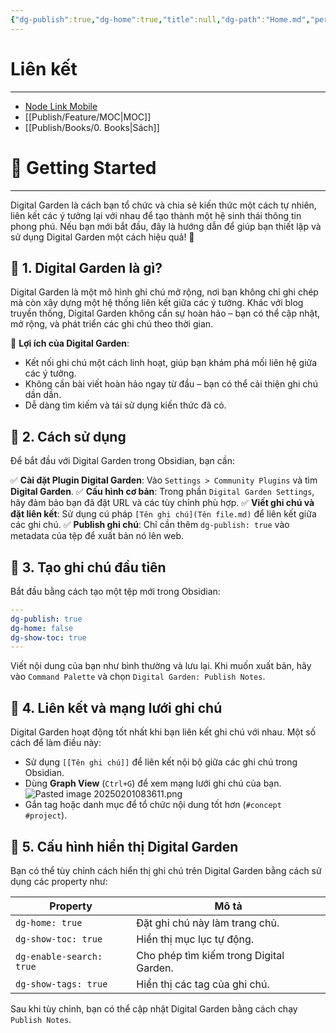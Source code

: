 ```yaml
---
{"dg-publish":true,"dg-home":true,"title":null,"dg-path":"Home.md","permalink":"/home/","tags":["gardenEntry"],"dgPassFrontmatter":true,"updated":"2025-02-09T07:19:57.212+07:00"}
---
```


# Liên kết
---
- [Node Link Mobile](https://m-nodelink.netlify.app/)
- [[Publish/Feature/MOC\|MOC]]
- [[Publish/Books/0. Books\|Sách]]


# 🚀 Getting Started
---

Digital Garden là cách bạn tổ chức và chia sẻ kiến thức một cách tự nhiên, liên kết các ý tưởng lại với nhau để tạo thành một hệ sinh thái thông tin phong phú. Nếu bạn mới bắt đầu, đây là hướng dẫn để giúp bạn thiết lập và sử dụng Digital Garden một cách hiệu quả! 🌱

## 🔹 1. Digital Garden là gì?

Digital Garden là một mô hình ghi chú mở rộng, nơi bạn không chỉ ghi chép mà còn xây dựng một hệ thống liên kết giữa các ý tưởng. Khác với blog truyền thống, Digital Garden không cần sự hoàn hảo – bạn có thể cập nhật, mở rộng, và phát triển các ghi chú theo thời gian.

🔹 **Lợi ích của Digital Garden**:

- Kết nối ghi chú một cách linh hoạt, giúp bạn khám phá mối liên hệ giữa các ý tưởng.
- Không cần bài viết hoàn hảo ngay từ đầu – bạn có thể cải thiện ghi chú dần dần.
- Dễ dàng tìm kiếm và tái sử dụng kiến thức đã có.

## 🔹 2. Cách sử dụng

Để bắt đầu với Digital Garden trong Obsidian, bạn cần:

✅ **Cài đặt Plugin Digital Garden**: Vào `Settings > Community Plugins` và tìm **Digital Garden**. ✅ **Cấu hình cơ bản**: Trong phần `Digital Garden Settings`, hãy đảm bảo bạn đã đặt URL và các tùy chỉnh phù hợp. ✅ **Viết ghi chú và đặt liên kết**: Sử dụng cú pháp `[Tên ghi chú](Tên file.md)` để liên kết giữa các ghi chú. ✅ **Publish ghi chú**: Chỉ cần thêm `dg-publish: true` vào metadata của tệp để xuất bản nó lên web.

## 🔹 3. Tạo ghi chú đầu tiên

Bắt đầu bằng cách tạo một tệp mới trong Obsidian:

```yaml
---
dg-publish: true
dg-home: false
dg-show-toc: true
---
```

Viết nội dung của bạn như bình thường và lưu lại. Khi muốn xuất bản, hãy vào `Command Palette` và chọn `Digital Garden: Publish Notes`.

## 🔹 4. Liên kết và mạng lưới ghi chú

Digital Garden hoạt động tốt nhất khi bạn liên kết ghi chú với nhau. Một số cách để làm điều này:

- Sử dụng `[[Tên ghi chú]]` để liên kết nội bộ giữa các ghi chú trong Obsidian.
- Dùng **Graph View** (`Ctrl+G`) để xem mạng lưới ghi chú của bạn.
![Pasted image 20250201083611.png](/img/user/src/Pasted%20image%2020250201083611.png)
- Gắn tag hoặc danh mục để tổ chức nội dung tốt hơn (`#concept #project`).

## 🔹 5. Cấu hình hiển thị Digital Garden

Bạn có thể tùy chỉnh cách hiển thị ghi chú trên Digital Garden bằng cách sử dụng các property như:

|Property|Mô tả|
|---|---|
|`dg-home: true`|Đặt ghi chú này làm trang chủ.|
|`dg-show-toc: true`|Hiển thị mục lục tự động.|
|`dg-enable-search: true`|Cho phép tìm kiếm trong Digital Garden.|
|`dg-show-tags: true`|Hiển thị các tag của ghi chú.|

Sau khi tùy chỉnh, bạn có thể cập nhật Digital Garden bằng cách chạy `Publish Notes`.
